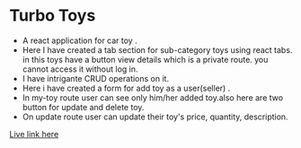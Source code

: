 
# Turbo Toys

- A react application for car toy .
- Here I have created a tab section for sub-category toys using react tabs. in this toys have a button view details which is a private route. you cannot access it without log in.
- I have intrigante CRUD operations on it.
- Here i have created a form for add toy as a user(seller) .
- In my-toy route user can see only him/her added toy.also here are two button for update and delete toy.
- On update route user can update their toy's price, quantity, description.

[Live link here](#)
